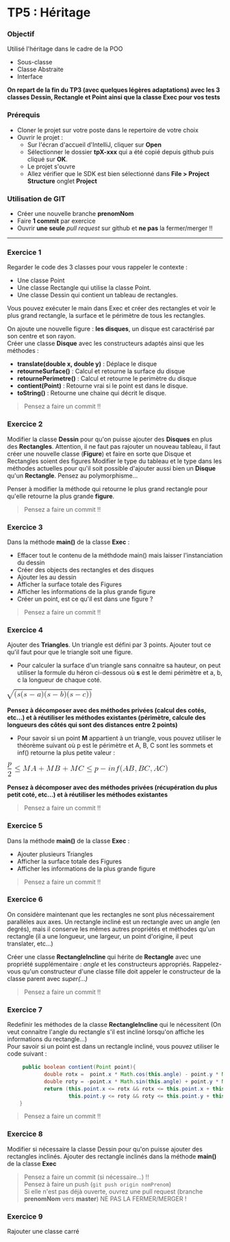 # TP5 : Héritage

### Objectif
Utilisé l'héritage dans le cadre de la POO

- Sous-classe
- Classe Abstraite
- Interface

**On repart de la fin du TP3 (avec quelques légères adaptations) avec les 3 classes Dessin, Rectangle et Point ainsi que la classe Exec pour vos tests**

### Prérequis
- Cloner le projet sur votre poste dans le repertoire de votre choix
- Ouvrir le projet :
  - Sur l'écran d'accueil d'IntelliJ, cliquer sur **Open**
  - Sélectionner le dossier **tpX-xxx** qui a été copié depuis github puis cliqué sur **OK**.
  - Le projet s'ouvre
  - Allez vérifier que le SDK est bien sélectionné dans **File > Project Structure** onglet **Project**

### Utilisation de GIT

- Créer une nouvelle branche **prenomNom**
- Faire **1 commit** par exercice
- Ouvrir **une seule** *pull request* sur github et **ne pas** la fermer/merger !!

----

### Exercice 1

Regarder le code des 3 classes pour vous rappeler le contexte : 
- Une classe Point 
- Une classe Rectangle qui utilise la classe Point.
- Une classe Dessin qui contient un tableau de rectangles.

Vous pouvez exécuter le main dans Exec et créer des rectangles et voir le plus grand rectangle, la surface et le périmètre de tous les rectangles.

On ajoute une nouvelle figure : **les disques**, un disque est caractérisé par son centre et son rayon.  
Créer une classe **Disque** avec les constructeurs adaptés ainsi que les méthodes :
- **translate(double x, double y)** : Déplace le disque
- **retourneSurface()** : Calcul et retourne la surface du disque
- **retournePerimetre()** : Calcul et retourne le perimètre du disque
- **contient(Point)** : Retourne vrai si le point est dans le disque. 
- **toString()** : Retourne une chaine qui décrit le disque.

> Pensez a faire un commit !!  


### Exercice 2
Modifier la classe **Dessin** pour qu'on puisse ajouter des **Disques** en plus des **Rectangles**. 
Attention, il ne faut pas rajouter un nouveau tableau, il faut créer une nouvelle classe (**Figure**) et faire en sorte que Disque et Rectangles soient des figures
Modifier le type du tableau et le type dans les méthodes actuelles pour qu'il soit possible d'ajouter aussi bien un **Disque** qu'un **Rectangle**. 
Pensez au polymorphisme...

Penser à modifier la méthode qui retourne le plus grand rectangle pour qu'elle retourne la plus grande **figure**.

> Pensez a faire un commit !!  


### Exercice 3
Dans la méthode **main()** de la classe **Exec** :
  - Effacer tout le contenu de la méthdode main() mais laisser l'instanciation du dessin 
  - Créer des objects des rectangles et des disques
  - Ajouter les au dessin
  - Afficher la surface totale des Figures
  - Afficher les informations de la plus grande figure
  - Créer un point, est ce qu'il est dans une figure ?

> Pensez a faire un commit !!  

### Exercice 4
Ajouter des **Triangles**. Un triangle est défini par 3 points. Ajouter tout ce qu'il faut pour que le triangle soit une figure.

- Pour calculer la surface d'un triangle sans connaitre sa hauteur, on peut utiliser la formule du héron ci-dessous où **s** est le demi périmètre et a, b, c la longueur de chaque coté.

![alt text](eq1.gif)

**Pensez à décomposer avec des méthodes privées (calcul des cotés, etc...) et à réutiliser les méthodes existantes
(périmètre, calcule des longueurs des côtés qui sont des distances entre 2 points)**


- Pour savoir si un point **M** appartient à un triangle, vous pouvez utiliser le théorème suivant où p est le périmètre et A, B, C sont les sommets et inf() retourne la plus petite valeur :


![alt text](eq2.gif)

**Pensez à décomposer avec des méthodes privées (récupération du plus petit coté, etc...) et à réutiliser les méthodes existantes**  

> Pensez a faire un commit !!  

### Exercice 5
Dans la méthode **main()** de la classe **Exec** :
  - Ajouter plusieurs Triangles
  - Afficher la surface totale des Figures
  - Afficher les informations de la plus grande figure

> Pensez a faire un commit !!  

### Exercice 6

On considère maintenant que les rectangles ne sont plus nécessairement parallèles aux axes. Un rectangle incliné est un rectangle avec un angle (en degrés),
mais il conserve les mêmes autres propriétés et méthodes qu'un rectangle (il a une longueur, une largeur, un point d'origine, il peut translater, etc...)

Créer une classe **RectangleIncline** qui hérite de **Rectangle** avec une propriété supplémentaire : *angle* et les constructeurs appropriés.
Rappelez-vous qu'un constructeur d'une classe fille doit appeler le constructeur de la classe parent avec *super(...)*

> Pensez a faire un commit !!


### Exercice 7
Redefinir les méthodes de la classe **RectangleIncline** qui le nécessitent (On veut connaitre l'angle du rectangle s'il est incliné lorsqu'on affiche les informations du rectangle...)   
Pour savoir si un point est dans un rectangle incliné, vous pouvez utiliser le code suivant :

```java
     public boolean contient(Point point){
            double rotx =  point.x * Math.cos(this.angle) - point.y * Math.sin(this.angle);
            double roty = -point.x * Math.sin(this.angle) + point.y * Math.cos(this.angle);
            return (this.point.x <= rotx && rotx <= this.point.x + this.longueur &&
                    this.point.y <= roty && roty <= this.point.y + this.largeur);
    }
```

> Pensez a faire un commit !!

### Exercice 8
Modifier si nécessaire la classe Dessin pour qu'on puisse ajouter des rectangles inclinés.
Ajouter des rectangle inclinés dans la méthode **main()** de la classe **Exec**

> Pensez a faire un commit (si nécessaire...) !!  
> Pensez à faire un push (```git push origin nomPrenom```)  
> Si elle n'est pas déjà ouverte, ouvrez une pull request (branche **prenomNom** vers **master**) NE PAS LA FERMER/MERGER !

### Exercice 9
Rajouter une classe carré
